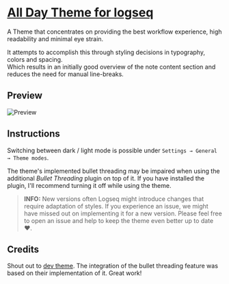# [All Day Theme for logseq](https://github.com/tobealive/logseq-allday-theme)

A Theme that concentrates on providing the best workflow experience, high readability and minimal eye strain.

It attempts to accomplish this through styling decisions in typography, colors and spacing.<br />
Which results in an initially good overview of the note content section and reduces the need for manual line-breaks.

## Preview

![Preview](https://raw.githubusercontent.com/tobealive/logseq-allday-theme/main/preview.png)

## Instructions

Switching between dark / light mode is possible under `Settings → General → Theme modes`.

The theme's implemented bullet threading may be impaired when using the additional
_Bullet Threading_ plugin on top of it. If you have installed the plugin, I'll recommend turning it off while using the theme.

> **INFO:** New versions often Logseq might introduce changes that require adaptation of styles. If you experience an issue, we might have missed out on implementing it for a new version. Please feel free to open an issue and help to keep the theme even better up to date ❤️.

## Credits

Shout out to [dev theme](https://github.com/pengx17/logseq-dev-theme). The integration of the bullet threading feature was based on their implementation of it. Great work!

